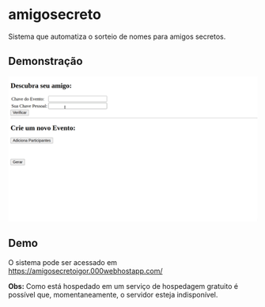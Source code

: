 # amigosecreto

Sistema que automatiza o sorteio de nomes para amigos secretos.

## Demonstração

![](demo.gif)

## Demo

O sistema pode ser acessado em https://amigosecretoigor.000webhostapp.com/

**Obs:** Como está hospedado em um serviço de hospedagem gratuito é possível que, momentaneamente, o servidor esteja indisponível.
